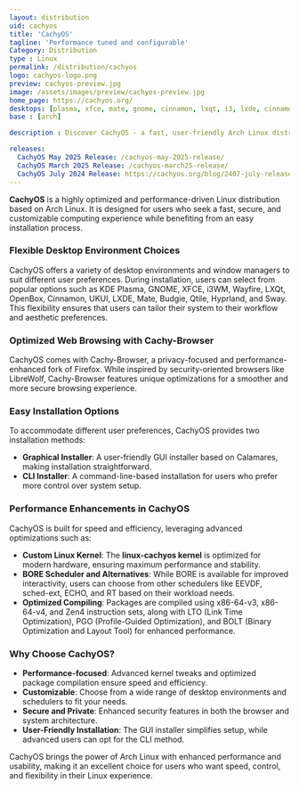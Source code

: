 ```yaml
---
layout: distribution
uid: cachyos
title: 'CachyOS'
tagline: 'Performance tuned and configurable'
Category: Distribution
type : Linux
permalink: /distribution/cachyos
logo: cachyos-logo.png
preview: cachyos-preview.jpg
image: /assets/images/preview/cachyos-preview.jpg
home_page: https://cachyos.org/
desktops: [plasma, xfce, mate, gnome, cinnamon, lxqt, i3, lxde, cinnamon, budgie, sway]
base : [arch]

description : Discover CachyOS - a fast, user-friendly Arch Linux distro with a customizable, optimized kernel. Read news, updates, reviews, and see screenshots of CachyOS.

releases:
  CachyOS May 2025 Release: /cachyos-may-2025-release/
  CachyOS March 2025 Release: /cachyos-march25-release/
  CachyOS July 2024 Release: https://cachyos.org/blog/2407-july-release/
---
```


**CachyOS** is a highly optimized and performance-driven Linux distribution based on Arch Linux. It is designed for users who seek a fast, secure, and customizable computing experience while benefiting from an easy installation process.

### Flexible Desktop Environment Choices
CachyOS offers a variety of desktop environments and window managers to suit different user preferences. During installation, users can select from popular options such as KDE Plasma, GNOME, XFCE, i3WM, Wayfire, LXQt, OpenBox, Cinnamon, UKUI, LXDE, Mate, Budgie, Qtile, Hyprland, and Sway. This flexibility ensures that users can tailor their system to their workflow and aesthetic preferences.

### Optimized Web Browsing with Cachy-Browser
CachyOS comes with Cachy-Browser, a privacy-focused and performance-enhanced fork of Firefox. While inspired by security-oriented browsers like LibreWolf, Cachy-Browser features unique optimizations for a smoother and more secure browsing experience.

### Easy Installation Options
To accommodate different user preferences, CachyOS provides two installation methods:
- **Graphical Installer**: A user-friendly GUI installer based on Calamares, making installation straightforward.
- **CLI Installer**: A command-line-based installation for users who prefer more control over system setup.

### Performance Enhancements in CachyOS
CachyOS is built for speed and efficiency, leveraging advanced optimizations such as:
- **Custom Linux Kernel**: The **linux-cachyos kernel** is optimized for modern hardware, ensuring maximum performance and stability.
- **BORE Scheduler and Alternatives**: While BORE is available for improved interactivity, users can choose from other schedulers like EEVDF, sched-ext, ECHO, and RT based on their workload needs.
- **Optimized Compiling**: Packages are compiled using x86-64-v3, x86-64-v4, and Zen4 instruction sets, along with LTO (Link Time Optimization), PGO (Profile-Guided Optimization), and BOLT (Binary Optimization and Layout Tool) for enhanced performance.

### Why Choose CachyOS?
- **Performance-focused**: Advanced kernel tweaks and optimized package compilation ensure speed and efficiency.
- **Customizable**: Choose from a wide range of desktop environments and schedulers to fit your needs.
- **Secure and Private**: Enhanced security features in both the browser and system architecture.
- **User-Friendly Installation**: The GUI installer simplifies setup, while advanced users can opt for the CLI method.

CachyOS brings the power of Arch Linux with enhanced performance and usability, making it an excellent choice for users who want speed, control, and flexibility in their Linux experience.
